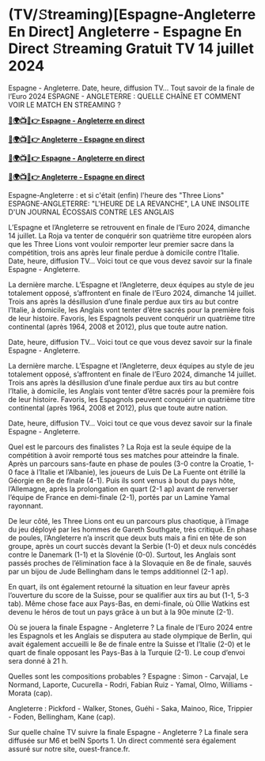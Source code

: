 #  (TV/𝚂treaming)[Espagne-Angleterre En Direct] Angleterre - Espagne En Direct 𝚂treaming Gratuit TV 14 juillet 2024

Espagne - Angleterre. Date, heure, diffusion TV… Tout savoir de la finale de l’Euro 2024 ESPAGNE - ANGLETERRE : QUELLE CHAÎNE ET COMMENT VOIR LE MATCH EN STREAMING ?

**[🔴🌍📺📱👉 Espagne - Angleterre en direct](https://cutt.ly/2ehllKjQ)**

**[🔴🌍📺📱👉 Angleterre - Espagne en direct](https://cutt.ly/2ehllKjQ)**

**[🔴🌍📺📱👉 Espagne - Angleterre en direct](https://cutt.ly/2ehllKjQ)**

**[🔴🌍📺📱👉 Angleterre - Espagne en direct](https://cutt.ly/2ehllKjQ)**

Espagne-Angleterre : et si c'était (enfin) l'heure des "Three Lions" ESPAGNE-ANGLETERRE: "L'HEURE DE LA REVANCHE", LA UNE INSOLITE D'UN JOURNAL ÉCOSSAIS CONTRE LES ANGLAIS

L’Espagne et l’Angleterre se retrouvent en finale de l’Euro 2024, dimanche 14 juillet. La Roja va tenter de conquérir son quatrième titre européen alors que les Three Lions vont vouloir remporter leur premier sacre dans la compétition, trois ans après leur finale perdue à domicile contre l’Italie. Date, heure, diffusion TV… Voici tout ce que vous devez savoir sur la finale Espagne - Angleterre.

La dernière marche. L’Espagne et l’Angleterre, deux équipes au style de jeu totalement opposé, s’affrontent en finale de l’Euro 2024, dimanche 14 juillet. Trois ans après la désillusion d’une finale perdue aux tirs au but contre l’Italie, à domicile, les Anglais vont tenter d’être sacrés pour la première fois de leur histoire. Favoris, les Espagnols peuvent conquérir un quatrième titre continental (après 1964, 2008 et 2012), plus que toute autre nation.

Date, heure, diffusion TV… Voici tout ce que vous devez savoir sur la finale Espagne - Angleterre.

La dernière marche. L’Espagne et l’Angleterre, deux équipes au style de jeu totalement opposé, s’affrontent en finale de l’Euro 2024, dimanche 14 juillet. Trois ans après la désillusion d’une finale perdue aux tirs au but contre l’Italie, à domicile, les Anglais vont tenter d’être sacrés pour la première fois de leur histoire. Favoris, les Espagnols peuvent conquérir un quatrième titre continental (après 1964, 2008 et 2012), plus que toute autre nation.

Date, heure, diffusion TV… Voici tout ce que vous devez savoir sur la finale Espagne - Angleterre.

Quel est le parcours des finalistes ? La Roja est la seule équipe de la compétition à avoir remporté tous ses matches pour atteindre la finale. Après un parcours sans-faute en phase de poules (3-0 contre la Croatie, 1-0 face à l’Italie et l’Albanie), les joueurs de Luis De La Fuente ont étrillé la Géorgie en 8e de finale (4-1). Puis ils sont venus à bout du pays hôte, l’Allemagne, après la prolongation en quart (2-1 ap) avant de renverser l’équipe de France en demi-finale (2-1), portés par un Lamine Yamal rayonnant.

De leur côté, les Three Lions ont eu un parcours plus chaotique, à l’image du jeu déployé par les hommes de Gareth Southgate, très critiqué. En phase de poules, l’Angleterre n’a inscrit que deux buts mais a fini en tête de son groupe, après un court succès devant la Serbie (1-0) et deux nuls concédés contre le Danemark (1-1) et la Slovénie (0-0). Surtout, les Anglais sont passés proches de l’élimination face à la Slovaquie en 8e de finale, sauvés par un bijou de Jude Bellingham dans le temps additionnel (2-1 ap).

En quart, ils ont également retourné la situation en leur faveur après l’ouverture du score de la Suisse, pour se qualifier aux tirs au but (1-1, 5-3 tab). Même chose face aux Pays-Bas, en demi-finale, où Ollie Watkins est devenu le héros de tout un pays grâce à un but à la 90e minute (2-1).

Où se jouera la finale Espagne - Angleterre ? La finale de l’Euro 2024 entre les Espagnols et les Anglais se disputera au stade olympique de Berlin, qui avait également accueilli le 8e de finale entre la Suisse et l’Italie (2-0) et le quart de finale opposant les Pays-Bas à la Turquie (2-1). Le coup d’envoi sera donné à 21 h.

Quelles sont les compositions probables ? Espagne : Simon - Carvajal, Le Normand, Laporte, Cucurella - Rodri, Fabian Ruiz - Yamal, Olmo, Williams - Morata (cap).

Angleterre : Pickford - Walker, Stones, Guéhi - Saka, Mainoo, Rice, Trippier - Foden, Bellingham, Kane (cap).

Sur quelle chaîne TV suivre la finale Espagne - Angleterre ? La finale sera diffusée sur M6 et beIN Sports 1. Un direct commenté sera également assuré sur notre site, ouest-france.fr.
